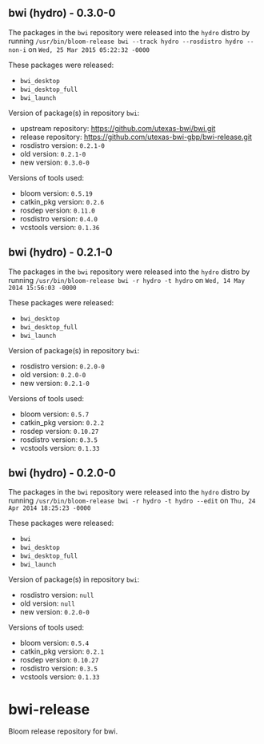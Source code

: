 ## bwi (hydro) - 0.3.0-0

The packages in the `bwi` repository were released into the `hydro` distro by running `/usr/bin/bloom-release bwi --track hydro --rosdistro hydro --non-i` on `Wed, 25 Mar 2015 05:22:32 -0000`

These packages were released:
- `bwi_desktop`
- `bwi_desktop_full`
- `bwi_launch`

Version of package(s) in repository `bwi`:
- upstream repository: https://github.com/utexas-bwi/bwi.git
- release repository: https://github.com/utexas-bwi-gbp/bwi-release.git
- rosdistro version: `0.2.1-0`
- old version: `0.2.1-0`
- new version: `0.3.0-0`

Versions of tools used:
- bloom version: `0.5.19`
- catkin_pkg version: `0.2.6`
- rosdep version: `0.11.0`
- rosdistro version: `0.4.0`
- vcstools version: `0.1.36`


## bwi (hydro) - 0.2.1-0

The packages in the `bwi` repository were released into the `hydro` distro by running `/usr/bin/bloom-release bwi -r hydro -t hydro` on `Wed, 14 May 2014 15:56:03 -0000`

These packages were released:
- `bwi_desktop`
- `bwi_desktop_full`
- `bwi_launch`

Version of package(s) in repository `bwi`:
- rosdistro version: `0.2.0-0`
- old version: `0.2.0-0`
- new version: `0.2.1-0`

Versions of tools used:
- bloom version: `0.5.7`
- catkin_pkg version: `0.2.2`
- rosdep version: `0.10.27`
- rosdistro version: `0.3.5`
- vcstools version: `0.1.33`


## bwi (hydro) - 0.2.0-0

The packages in the `bwi` repository were released into the `hydro` distro by running `/usr/bin/bloom-release bwi -r hydro -t hydro --edit` on `Thu, 24 Apr 2014 18:25:23 -0000`

These packages were released:
- `bwi`
- `bwi_desktop`
- `bwi_desktop_full`
- `bwi_launch`

Version of package(s) in repository `bwi`:
- rosdistro version: `null`
- old version: `null`
- new version: `0.2.0-0`

Versions of tools used:
- bloom version: `0.5.4`
- catkin_pkg version: `0.2.1`
- rosdep version: `0.10.27`
- rosdistro version: `0.3.5`
- vcstools version: `0.1.33`


bwi-release
===========

Bloom release repository for bwi.
